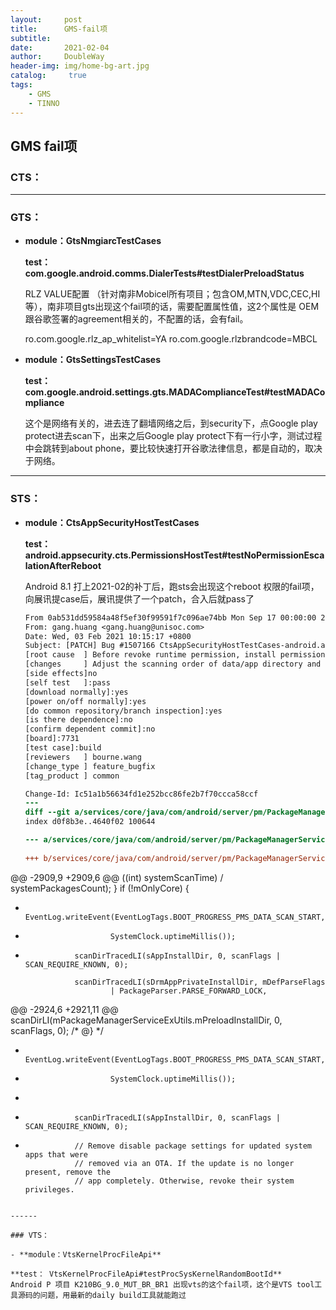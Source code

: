 ```yaml
---
layout:     post
title:      GMS-fail项
subtitle:   
date:       2021-02-04
author:     DoubleWay
header-img: img/home-bg-art.jpg
catalog: 	 true
tags:
    - GMS
    - TINNO
---
```


## GMS fail项

### CTS：

------

### GTS：

- **module：GtsNmgiarcTestCases**

   **test：com.google.android.comms.DialerTests#testDialerPreloadStatus**

  RLZ VALUE配置 （针对南非Mobicel所有项目；包含OM,MTN,VDC,CEC,HI等），南非项目gts出现这个fail项的话，需要配置属性值，这2个属性是 OEM跟谷歌签署的agreement相关的，不配置的话，会有fail。

  ro.com.google.rlz_ap_whitelist=YA
  ro.com.google.rlzbrandcode=MBCL

- **module：GtsSettingsTestCases**

  **test：com.google.android.settings.gts.MADAComplianceTest#testMADACompliance**

  这个是网络有关的，进去连了翻墙网络之后，到security下，点Google play protect进去scan下，出来之后Google play protect下有一行小字，测试过程中会跳转到about phone，要比较快速打开谷歌法律信息，都是自动的，取决于网络。

------

### STS：

- **module：CtsAppSecurityHostTestCases**

  **test：android.appsecurity.cts.PermissionsHostTest#testNoPermissionEscalationAfterReboot**

  Android 8.1 打上2021-02的补丁后，跑sts会出现这个reboot 权限的fail项，向展讯提case后，展讯提供了一个patch，合入后就pass了

  ```diff
  From 0ab531dd59584a48f5ef30f99591f7c096ae74bb Mon Sep 17 00:00:00 2001
  From: gang.huang <gang.huang@unisoc.com>
  Date: Wed, 03 Feb 2021 10:15:17 +0800
  Subject: [PATCH] Bug #1507166 CtsAppSecurityHostTestCases-android.appsecurity.cts.PermissionsHostTest#testNoPermissionEscalationAfterReboot fail
  [root cause  ] Before revoke runtime permission, install permission of the same name is not revoke
  [changes     ] Adjust the scanning order of data/app directory and preloadapp directory in PackageManagerService construction method
  [side effects]no
  [self test   ]:pass
  [download normally]:yes
  [power on/off normally]:yes
  [do common repository/branch inspection]:yes
  [is there dependence]:no
  [confirm dependent commit]:no
  [board]:7731
  [test case]:build
  [reviewers   ] bourne.wang
  [change_type ] feature_bugfix
  [tag_product ] common
  
  Change-Id: Ic51a1b56634fd1e252bcc86fe2b7f70ccca58ccf
  ---
  diff --git a/services/core/java/com/android/server/pm/PackageManagerService.java b/services/core/java/com/android/server/pm/PackageManagerService.java
  index d0f8b3e..4640f02 100644  
  
  --- a/services/core/java/com/android/server/pm/PackageManagerService.java 
   
  +++ b/services/core/java/com/android/server/pm/PackageManagerService.java 
@@ -2909,9 +2909,6 @@
                           ((int) systemScanTime) / systemPackagesCount);
               }
               if (!mOnlyCore) {
  -                EventLog.writeEvent(EventLogTags.BOOT_PROGRESS_PMS_DATA_SCAN_START, 
  
  -                        SystemClock.uptimeMillis()); 
  
  -                scanDirTracedLI(sAppInstallDir, 0, scanFlags | SCAN_REQUIRE_KNOWN, 0); 
   
                   scanDirTracedLI(sDrmAppPrivateInstallDir, mDefParseFlags
                           | PackageParser.PARSE_FORWARD_LOCK,
  @@ -2924,6 +2921,11 @@
                   scanDirLI(mPackageManagerServiceExUtils.mPreloadInstallDir, 0, scanFlags, 0);
                   /* @} */
   
  +                EventLog.writeEvent(EventLogTags.BOOT_PROGRESS_PMS_DATA_SCAN_START, 
  
  +                        SystemClock.uptimeMillis()); 
  
  + 
  
  +                scanDirTracedLI(sAppInstallDir, 0, scanFlags | SCAN_REQUIRE_KNOWN, 0); 
  
  + 
                   // Remove disable package settings for updated system apps that were
                   // removed via an OTA. If the update is no longer present, remove the
                   // app completely. Otherwise, revoke their system privileges.
  ```

------

### VTS：

- **module：VtsKernelProcFileApi**

  **test： VtsKernelProcFileApi#testProcSysKernelRandomBootId**
Android P 项目 K210BG_9.0_MUT_BR_BR1 出现vts的这个fail项，这个是VTS tool工具源码的问题，用最新的daily build工具就能跑过

